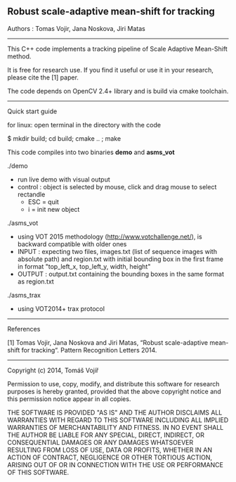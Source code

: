## Robust scale-adaptive mean-shift for tracking

Authors : Tomas Vojir, Jana Noskova, Jiri Matas

________________

This C++ code implements a tracking pipeline of Scale Adaptive Mean-Shift method.

It is free for research use. If you find it useful or use it in your research, please cite the [1] paper.

The code depends on OpenCV 2.4+ library and is build via cmake toolchain.

_________________
Quick start guide

for linux: open terminal in the directory with the code

$ mkdir build; cd build; cmake .. ; make

This code compiles into two binaries **demo** and **asms_vot**

./demo  
- run live demo with visual output
- control : object is selected by mouse, click and drag mouse to select rectandle
  - ESC = quit
  - i = init new object

./asms_vot 
- using VOT 2015 methodology (http://www.votchallenge.net/), is backward compatible with older ones
 - INPUT : expecting two files, images.txt (list of sequence images with absolute path) and 
                   region.txt with initial bounding box in the first frame in format "top_left_x, top_left_y, width, height"
 - OUTPUT : output.txt containing the bounding boxes in the same format as region.txt

./asms_trax
- using VOT2014+ trax protocol

__________
References

[1] Tomas Vojir, Jana Noskova and Jiri Matas, “Robust scale-adaptive mean-shift for tracking“. 
    Pattern Recognition Letters 2014.

_____________________________________
Copyright (c) 2014, Tomáš Vojíř

Permission to use, copy, modify, and distribute this software for research
purposes is hereby granted, provided that the above copyright notice and 
this permission notice appear in all copies.

THE SOFTWARE IS PROVIDED "AS IS" AND THE AUTHOR DISCLAIMS ALL WARRANTIES
WITH REGARD TO THIS SOFTWARE INCLUDING ALL IMPLIED WARRANTIES OF
MERCHANTABILITY AND FITNESS. IN NO EVENT SHALL THE AUTHOR BE LIABLE FOR
ANY SPECIAL, DIRECT, INDIRECT, OR CONSEQUENTIAL DAMAGES OR ANY DAMAGES
WHATSOEVER RESULTING FROM LOSS OF USE, DATA OR PROFITS, WHETHER IN AN
ACTION OF CONTRACT, NEGLIGENCE OR OTHER TORTIOUS ACTION, ARISING OUT OF
OR IN CONNECTION WITH THE USE OR PERFORMANCE OF THIS SOFTWARE.
